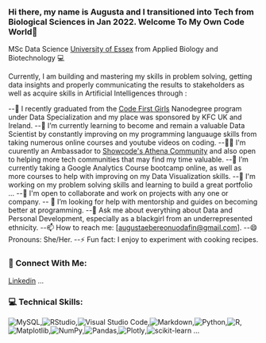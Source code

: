 ### Hi there, my name is Augusta and I transitioned into Tech from Biological Sciences in Jan 2022. Welcome To My Own Code World👋


MSc Data Science [University of Essex](https://www.essex.ac.uk/) from Applied Biology and Biotechnology 💻 

Currently, I am building and mastering my skills in problem solving, getting data insights and properly communicating the results to stakeholders as well as acquire skills in Artificial Intelligences through :

--🔭 I recently graduated from the [Code First Girls](https://codefirstgirls.com) Nanodegree program under Data Specialization and my place was sponsored by KFC UK and Ireland.
--🌱 I’m currently learning to become and remain a valuable Data Scientist by constantly improving on my programming languauge skills from taking numerous online courses and youtube videos on coding.
--💃🏽 I'm cuurently an Ambassador to [Showcode's Athena Community](https://showcode.io/) and also open to helping more tech communities that may find my time valuable.
--📜 I’m currently taking a Google Analytics Course bootcamp online, as well as more courses to help with improving on my Data Visualization skills.
--📜 I'm working on my problem solving skills and learning to build a great portfolio ...
--👭 I'm open to collaborate and work on projects with any one or company. -- 🤔 I’m looking for help with mentorship and guides on becoming better at programming.
--💬 Ask me about everything about Data and Personal Development, especially as a blackgirl from an underrepresented ethnicity. 
--📫 How to reach me: [augustaebereonuodafin@gmail.com].
--😄 Pronouns: She/Her.
--⚡ Fun fact: I enjoy to experiment with cooking recipes.



### 🤝 Connect With Me:
[Linkedin](https://linkedin.com/in/augustaebereonuodafin/) ...

### 💻 Technical Skills:
![MySQL](https://img.shields.io/badge/mysql-%2300f.svg?style=for-the-badge&logo=mysql&logoColor=white),![RStudio](https://img.shields.io/badge/RStudio-4285F4?style=for-the-badge&logo=rstudio&logoColor=white),![Visual Studio Code](https://img.shields.io/badge/Visual%20Studio%20Code-0078d7.svg?style=for-the-badge&logo=visual-studio-code&logoColor=white),![Markdown](https://img.shields.io/badge/markdown-%23000000.svg?style=for-the-badge&logo=markdown&logoColor=white),![Python](https://img.shields.io/badge/python-3670A0?style=for-the-badge&logo=python&logoColor=ffdd54),![R](https://img.shields.io/badge/r-%23276DC3.svg?style=for-the-badge&logo=r&logoColor=white),![Matplotlib](https://img.shields.io/badge/Matplotlib-%23ffffff.svg?style=for-the-badge&logo=Matplotlib&logoColor=black),![NumPy](https://img.shields.io/badge/numpy-%23013243.svg?style=for-the-badge&logo=numpy&logoColor=white),![Pandas](https://img.shields.io/badge/pandas-%23150458.svg?style=for-the-badge&logo=pandas&logoColor=white),![Plotly](https://img.shields.io/badge/Plotly-%233F4F75.svg?style=for-the-badge&logo=plotly&logoColor=white),![scikit-learn](https://img.shields.io/badge/scikit--learn-%23F7931E.svg?style=for-the-badge&logo=scikit-learn&logoColor=white) ...





